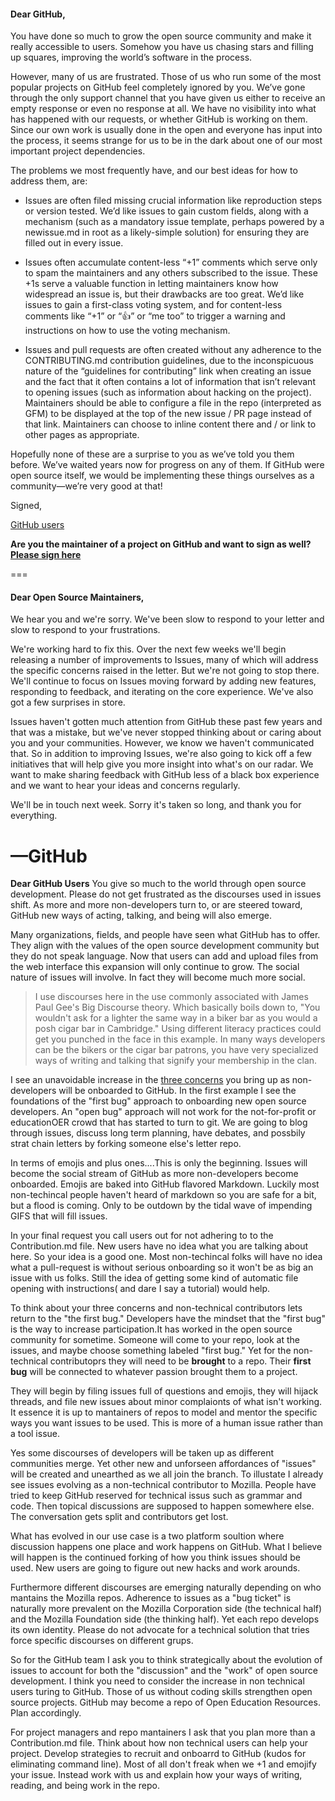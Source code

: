 #### Dear GitHub,

You have done so much to grow the open source community and make it really
accessible to users. Somehow you have us chasing stars and filling up squares,
improving the world’s software in the process.

However, many of us are frustrated. Those of us who run some of the most popular
projects on GitHub feel completely ignored by you. We’ve gone through the only
support channel that you have given us either to receive an empty response or
even no response at all. We have no visibility into what has happened with our
requests, or whether GitHub is working on them. Since our own work is usually
done in the open and everyone has input into the process, it seems strange for
us to be in the dark about one of our most important project dependencies.

The problems we most frequently have, and our best ideas for how to address
them, are:

- Issues are often filed missing crucial information like reproduction steps or
  version tested. We’d like issues to gain custom fields, along with a mechanism
  (such as a mandatory issue template, perhaps powered by a newissue.md in root
  as a likely-simple solution) for ensuring they are filled out in every issue.
- Issues often accumulate content-less “+1” comments which serve only to spam
  the maintainers and any others subscribed to the issue. These +1s serve a
  valuable function in letting maintainers know how widespread an issue is, but
  their drawbacks are too great. We’d like issues to gain a first-class voting
  system, and for content-less comments like “+1” or “:+1:” or “me too” to
  trigger a warning and instructions on how to use the voting mechanism.

- Issues and pull requests are often created without any adherence to the
  CONTRIBUTING.md contribution guidelines, due to the inconspicuous nature of
  the “guidelines for contributing” link when creating an issue and the fact
  that it often contains a lot of information that isn’t relevant to opening
  issues (such as information about hacking on the project). Maintainers should
  be able to configure a file in the repo (interpreted as GFM) to be displayed
  at the top of the new issue / PR page instead of that link. Maintainers can
  choose to inline content there and / or link to other pages as appropriate.

Hopefully none of these are a surprise to you as we’ve told you them before.
We’ve waited years now for progress on any of them. If GitHub were open source
itself, we would be implementing these things ourselves as a community—we’re
very good at that!

Signed,

[GitHub users](https://docs.google.com/spreadsheets/d/1oGsg02jS-PnlIMJ3OlWIOEmhtG-udTwuDz_vsQPBHKs/edit?usp=sharing)

**Are you the maintainer of a project on GitHub and want to sign as well? [Please sign here](http://goo.gl/forms/DtmQnUXNSE)**

===

#### Dear Open Source Maintainers,

We hear you and we're sorry. We've been slow to respond to your letter and slow to respond to your frustrations.

We're working hard to fix this. Over the next few weeks we'll begin releasing a number of improvements to Issues, many of which will address the specific concerns raised in the letter. But we're not going to stop there. We'll continue to focus on Issues moving forward by adding new features, responding to feedback, and iterating on the core experience. We've also got a few surprises in store.

Issues haven't gotten much attention from GitHub these past few years and that was a mistake, but we've never stopped thinking about or caring about you and your communities. However, we know we haven't communicated that. So in addition to improving Issues, we're also going to kick off a few initiatives that will help give you more insight into what's on our radar. We want to make sharing feedback with GitHub less of a black box experience and we want to hear your ideas and concerns regularly.

We'll be in touch next week. Sorry it's taken so long, and thank you for everything.

—GitHub
===
**Dear GitHub Users**
You give so much to the world through open source development. Please do not get frustrated as the discourses used in issues shift. As more and more  non-developers turn to, or are steered toward, GitHub new ways of acting, talking, and being will also emerge.

Many organizations, fields, and people have seen what GitHub has to offer. They  align with the values of the open source development community but they do not speak language. Now that users can add and upload files from the web interface this expansion will only continue to grow. The social nature of issues will involve. In fact they will become much more social. 

> I use discourses here in the use commonly associated with James Paul Gee's Big Discourse theory. Which basically boils down to, "You wouldn't ask for a lighter the same way in a biker bar as you would a posh cigar bar in Cambridge." Using different literacy practices could get you punched in the face in this example. In many ways developers can be the bikers or the cigar bar patrons, you have very specialized ways of writing and talking that signify your membership in the clan.

I see an unavoidable increase in the [three concerns](https://github.com/dear-github/dear-github) you bring up as non-developers will be onboarded to GitHub. In the first example I see the foundations of the "first bug" approach to onboarding new open source developers. An "open bug" approach will not work for the not-for-profit or educationOER crowd that has started to turn to git. We are going to blog through issues, discuss long term planning, have debates, and possbily strat chain letters by forking someone else's letter repo.

In terms of emojis and plus ones....This is only the beginning. Issues will become the social stream of GitHub as more non-developers become onboarded. Emojis are baked into GitHub flavored Markdown. Luckily most non-techincal people haven't heard of markdown so you are safe for a bit, but a flood is coming. Only to be outdown by the tidal wave of impending GIFS that will fill issues.

In your final request you call users out for not adhering to to the Contribution.md file. New users have no idea what you are talking about here. So your idea is a good one. Most non-techincal folks will have no idea what a pull-request is without serious onboarding so it won't be as big an issue with us folks. Still the idea of getting some kind of automatic file opening with instructions( and dare I say a tutorial) would help.

To think about your three concerns and non-technical contributors lets return to the "the first bug." Developers have the mindset that the "first bug" is the way to increase participation.It has worked in the open source community for sometime. Someone will come to your repo, look at the issues, and maybe choose something labeled "first bug." Yet for the non-technical contributoprs they will need to be **brought** to a repo. Their **first bug** will be connected to whatever passion brought them to a project.

They will begin by filing issues full of questions and emojis, they will hijack threads, and file new issues about minor complaionts of what isn't working. It essence it is up to mantainers of repos to model and mentor the specific ways you want issues to be used. This is more of a human issue rather than a tool issue. 

Yes  some discourses of developers will be taken up as different communities merge. Yet other new and unforseen affordances of "issues" will be created and unearthed as we all join the branch.  To illustate I already see issues evolving as a non-technical contributor to Mozilla. People have tried to keep GitHub reserved for technical issus such as grammar and code. Then topical discussions are supposed to happen somewhere else. The conversation gets split and contributors get lost.

What has evolved in our use case is a two platform soultion where discussion happens one place and work happens on GitHub. 
What I believe will happen is the continued forking of how you think issues should be used. New users are going to figure out new hacks and work arounds. 

Furthermore different discourses are emerging naturally depending on who mantains the Mozilla repos. Adherence to issues as a "bug ticket" is naturally more prevalent on the Mozilla Corporation side (the technical half) and the Mozilla Foundation side (the thinking half). Yet each repo develops its own identity. Please do not advocate for a technical solution that tries force specific discourses on different grups.


So for the GitHub team I ask you to think strategically about the evolution of issues to account for both the "discussion" and the "work" of open source development. I think you need to consider the increase in non technical users turing to GitHub. Those of us without coding skills strengthen open source projects. GitHub may become a repo of Open Education Resources. Plan accordingly.

For project managers and repo mantainers I ask that you plan more than a Contribution.md file. Think about how non technical users can help your project. Develop strategies to recruit and onboarrd to GitHub (kudos for eliminating command line). Most of all don't freak when we +1 and emojify your issue. Instead work with us and explain how your ways of writing, reading, and being work in the repo.





